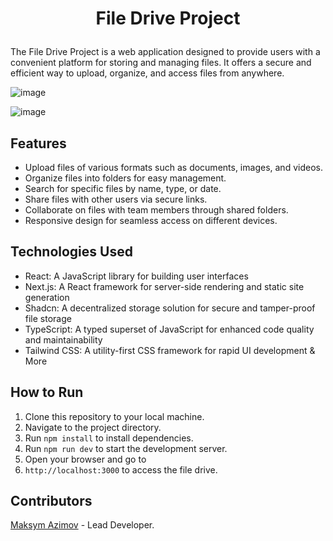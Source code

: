 # <p align="center">File Drive Project</p>

The File Drive Project is a web application designed to provide users with a convenient platform for storing and managing files. It offers a secure and efficient way to upload, organize, and access files from anywhere.

![image](https://github.com/bbyc4kes/file-drive/assets/153362892/1875a2c8-fb60-4cd8-84ca-dfc00cba2357)

![image](https://github.com/bbyc4kes/file-drive/assets/153362892/f50ef884-68f8-4cac-af62-b8e04c4985ff)

## Features

- Upload files of various formats such as documents, images, and videos.
- Organize files into folders for easy management.
- Search for specific files by name, type, or date.
- Share files with other users via secure links.
- Collaborate on files with team members through shared folders.
- Responsive design for seamless access on different devices.

## Technologies Used

- React: A JavaScript library for building user interfaces
- Next.js: A React framework for server-side rendering and static site generation
- Shadcn: A decentralized storage solution for secure and tamper-proof file storage
- TypeScript: A typed superset of JavaScript for enhanced code quality and maintainability
- Tailwind CSS: A utility-first CSS framework for rapid UI development
& More

## How to Run

1. Clone this repository to your local machine.
2. Navigate to the project directory.
3. Run `npm install` to install dependencies.
4. Run `npm run dev` to start the development server.
5. Open your browser and go to
6. `http://localhost:3000` to access the file drive.

## Contributors

[Maksym Azimov](https://github.com/bbyc4kes) - Lead Developer.
